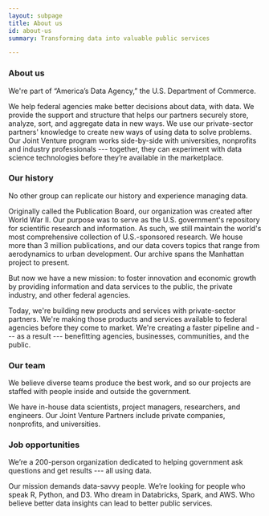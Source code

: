 ```yaml
---
layout: subpage
title: About us
id: about-us
summary: Transforming data into valuable public services

---
```


<h3>About us</h3>

We're part of &ldquo;America’s Data Agency,&rdquo; the U.S. Department of Commerce.

We help federal agencies make better decisions about data, with data. We provide the support and structure that helps our partners securely store, analyze, sort, and aggregate data in new ways. We use our private-sector partners' knowledge to create new ways of using data to solve problems. Our Joint Venture program works side-by-side with universities, nonprofits and industry professionals --- together, they can experiment with data science technologies before they’re available in the marketplace.

### Our history

No other group can replicate our history and experience managing data.

Originally called the Publication Board, our organization was created after World War II. Our purpose was to serve as the U.S. government's repository for scientific research and information. As such, we still maintain the world's most comprehensive collection of U.S.-sponsored research. We house more than 3 million publications, and our data covers topics that range from aerodynamics to urban development. Our archive spans the Manhattan project to present.

But now we have a new mission: to foster innovation and economic growth by providing information and data services to the public, the private industry, and other federal agencies.

Today, we're building new products and services with private-sector partners. We're making those products and services available to federal agencies before they come to market. We're creating a faster pipeline and --- as a result --- benefitting agencies, businesses, communities, and the public.

### Our team

We believe diverse teams produce the best work, and so our projects are staffed with people inside and outside the government.

We have in-house data scientists, project managers, researchers, and engineers. Our Joint Venture Partners include private companies, nonprofits, and universities.

### Job opportunities

We’re a 200-person organization dedicated to helping government ask questions and get results --- all using data.

Our mission demands data-savvy people. We’re looking for people who speak R, Python, and D3. Who dream in Databricks, Spark, and AWS. Who believe better data insights can lead to better public services.
